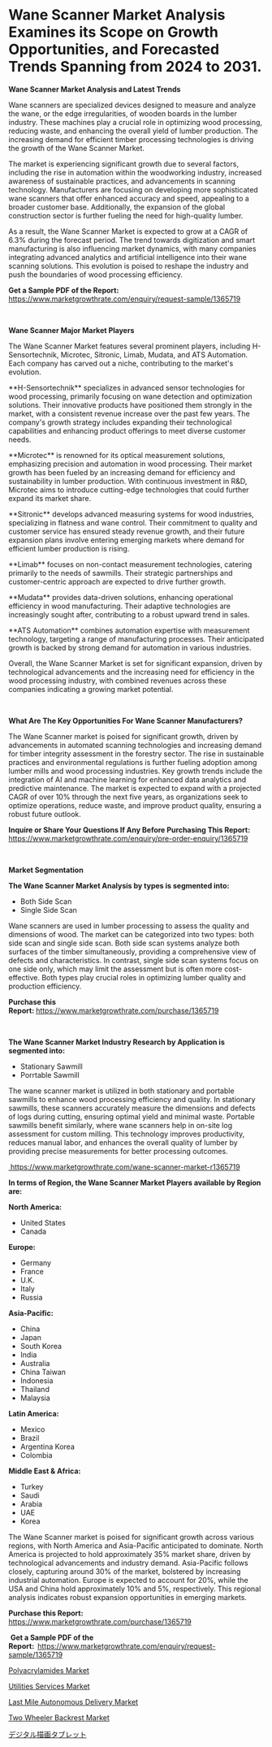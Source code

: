 <p><h1>Wane Scanner Market Analysis Examines its Scope on Growth Opportunities, and Forecasted Trends Spanning from 2024 to 2031.</h1></p><p><strong>Wane Scanner Market Analysis and Latest Trends</strong></p>
<p><p>Wane scanners are specialized devices designed to measure and analyze the wane, or the edge irregularities, of wooden boards in the lumber industry. These machines play a crucial role in optimizing wood processing, reducing waste, and enhancing the overall yield of lumber production. The increasing demand for efficient timber processing technologies is driving the growth of the Wane Scanner Market.</p><p>The market is experiencing significant growth due to several factors, including the rise in automation within the woodworking industry, increased awareness of sustainable practices, and advancements in scanning technology. Manufacturers are focusing on developing more sophisticated wane scanners that offer enhanced accuracy and speed, appealing to a broader customer base. Additionally, the expansion of the global construction sector is further fueling the need for high-quality lumber.</p><p>As a result, the Wane Scanner Market is expected to grow at a CAGR of 6.3% during the forecast period. The trend towards digitization and smart manufacturing is also influencing market dynamics, with many companies integrating advanced analytics and artificial intelligence into their wane scanning solutions. This evolution is poised to reshape the industry and push the boundaries of wood processing efficiency.</p></p>
<p><strong>Get a Sample PDF of the Report:&nbsp;</strong> <a href="https://www.marketgrowthrate.com/enquiry/request-sample/1365719">https://www.marketgrowthrate.com/enquiry/request-sample/1365719</a></p>
<p>&nbsp;</p>
<p><strong>Wane Scanner Major Market Players</strong></p>
<p><p>The Wane Scanner Market features several prominent players, including H-Sensortechnik, Microtec, Sitronic, Limab, Mudata, and ATS Automation. Each company has carved out a niche, contributing to the market's evolution.</p><p>**H-Sensortechnik** specializes in advanced sensor technologies for wood processing, primarily focusing on wane detection and optimization solutions. Their innovative products have positioned them strongly in the market, with a consistent revenue increase over the past few years. The company's growth strategy includes expanding their technological capabilities and enhancing product offerings to meet diverse customer needs.</p><p>**Microtec** is renowned for its optical measurement solutions, emphasizing precision and automation in wood processing. Their market growth has been fueled by an increasing demand for efficiency and sustainability in lumber production. With continuous investment in R&D, Microtec aims to introduce cutting-edge technologies that could further expand its market share.</p><p>**Sitronic** develops advanced measuring systems for wood industries, specializing in flatness and wane control. Their commitment to quality and customer service has ensured steady revenue growth, and their future expansion plans involve entering emerging markets where demand for efficient lumber production is rising.</p><p>**Limab** focuses on non-contact measurement technologies, catering primarily to the needs of sawmills. Their strategic partnerships and customer-centric approach are expected to drive further growth. </p><p>**Mudata** provides data-driven solutions, enhancing operational efficiency in wood manufacturing. Their adaptive technologies are increasingly sought after, contributing to a robust upward trend in sales.</p><p>**ATS Automation** combines automation expertise with measurement technology, targeting a range of manufacturing processes. Their anticipated growth is backed by strong demand for automation in various industries.</p><p>Overall, the Wane Scanner Market is set for significant expansion, driven by technological advancements and the increasing need for efficiency in the wood processing industry, with combined revenues across these companies indicating a growing market potential.</p></p>
<p>&nbsp;</p>
<p><strong>What Are The Key Opportunities For Wane Scanner Manufacturers?</strong></p>
<p><p>The Wane Scanner market is poised for significant growth, driven by advancements in automated scanning technologies and increasing demand for timber integrity assessment in the forestry sector. The rise in sustainable practices and environmental regulations is further fueling adoption among lumber mills and wood processing industries. Key growth trends include the integration of AI and machine learning for enhanced data analytics and predictive maintenance. The market is expected to expand with a projected CAGR of over 10% through the next five years, as organizations seek to optimize operations, reduce waste, and improve product quality, ensuring a robust future outlook.</p></p>
<p><strong>Inquire or Share Your Questions If Any Before Purchasing This Report:</strong> <a href="https://www.marketgrowthrate.com/enquiry/pre-order-enquiry/1365719">https://www.marketgrowthrate.com/enquiry/pre-order-enquiry/1365719</a></p>
<p>&nbsp;</p>
<p><strong>Market Segmentation</strong></p>
<p><strong>The Wane Scanner Market Analysis by types is segmented into:</strong></p>
<p><ul><li>Both Side Scan</li><li>Single Side Scan</li></ul></p>
<p><p>Wane scanners are used in lumber processing to assess the quality and dimensions of wood. The market can be categorized into two types: both side scan and single side scan. Both side scan systems analyze both surfaces of the timber simultaneously, providing a comprehensive view of defects and characteristics. In contrast, single side scan systems focus on one side only, which may limit the assessment but is often more cost-effective. Both types play crucial roles in optimizing lumber quality and production efficiency.</p></p>
<p><strong>Purchase this Report:&nbsp;</strong><a href="https://www.marketgrowthrate.com/purchase/1365719">https://www.marketgrowthrate.com/purchase/1365719</a></p>
<p>&nbsp;</p>
<p><strong>The Wane Scanner Market Industry Research by Application is segmented into:</strong></p>
<p><ul><li>Stationary Sawmill</li><li>Porrtable Sawmill</li></ul></p>
<p><p>The wane scanner market is utilized in both stationary and portable sawmills to enhance wood processing efficiency and quality. In stationary sawmills, these scanners accurately measure the dimensions and defects of logs during cutting, ensuring optimal yield and minimal waste. Portable sawmills benefit similarly, where wane scanners help in on-site log assessment for custom milling. This technology improves productivity, reduces manual labor, and enhances the overall quality of lumber by providing precise measurements for better processing outcomes.</p></p>
<p><a href="https://www.marketgrowthrate.com/wane-scanner-market-r1365719">&nbsp;https://www.marketgrowthrate.com/wane-scanner-market-r1365719</a></p>
<p><strong>In terms of Region, the Wane Scanner Market Players available by Region are:</strong></p>
<p>
    <p> <strong> North America: </strong>
        <ul>
            <li>United States</li>
            <li>Canada</li>
        </ul>
        </p> 
    <p> <strong> Europe: </strong>
        <ul>
            <li>Germany</li>
            <li>France</li>
            <li>U.K.</li>
            <li>Italy</li>
            <li>Russia</li>
        </ul>
        </p> 
    <p> <strong> Asia-Pacific: </strong>
        <ul>
            <li>China</li>
            <li>Japan</li>
            <li>South Korea</li>
            <li>India</li>
            <li>Australia</li>
            <li>China Taiwan</li>
            <li>Indonesia</li>
            <li>Thailand</li>
            <li>Malaysia</li>
        </ul>
        </p> 
    <p> <strong> Latin America: </strong>
        <ul>
            <li>Mexico</li>
            <li>Brazil</li>
            <li>Argentina Korea</li>
            <li>Colombia</li>
        </ul>
        </p> 
    <p> <strong> Middle East & Africa: </strong>
        <ul>
            <li>Turkey</li>
            <li>Saudi</li>
            <li>Arabia</li>
            <li>UAE</li>
            <li>Korea</li>
        </ul>
    </p>
    </p>
<p><p>The Wane Scanner market is poised for significant growth across various regions, with North America and Asia-Pacific anticipated to dominate. North America is projected to hold approximately 35% market share, driven by technological advancements and industry demand. Asia-Pacific follows closely, capturing around 30% of the market, bolstered by increasing industrial automation. Europe is expected to account for 20%, while the USA and China hold approximately 10% and 5%, respectively. This regional analysis indicates robust expansion opportunities in emerging markets.</p></p>
<p><strong>Purchase this Report: </strong><a href="https://www.marketgrowthrate.com/purchase/1365719">https://www.marketgrowthrate.com/purchase/1365719</a></p>
<p>&nbsp;<strong>Get a Sample PDF of the Report:&nbsp;&nbsp;</strong><a href="https://www.marketgrowthrate.com/enquiry/request-sample/1365719">https://www.marketgrowthrate.com/enquiry/request-sample/1365719</a></p>
<p><strong></strong></p>
<p><p><a href="https://medium.com/@brainlyez1/what-are-the-growth-opportunities-and-challenges-in-the-polyacrylamides-market-24a704ee573d?postPublishedType=repub">Polyacrylamides Market</a></p><p><a href="https://www.linkedin.com/pulse/how-utilities-services-market-evolve-growth-analysis-year-zetsf">Utilities Services Market</a></p><p><a href="https://www.linkedin.com/pulse/last-mile-autonomous-delivery-market-size-share-analysis--u1rzf">Last Mile Autonomous Delivery Market</a></p><p><a href="https://github.com/YashRP12/Market-Research-Report-List-6/blob/main/two-wheeler-backrest-market.md">Two Wheeler Backrest Market</a></p><p><a href="https://medium.com/@aviscarter68/%E3%83%87%E3%82%B8%E3%82%BF%E3%83%AB%E3%83%89%E3%83%AD%E3%83%BC%E3%83%84%E3%83%BC%E3%83%AB%E5%B8%82%E5%A0%B4%E8%AA%BF%E6%9F%BB%E5%A0%B1%E5%91%8A%E6%9B%B8-2024%E5%B9%B4%E3%81%8B%E3%82%892031%E5%B9%B4%E3%81%BE%E3%81%A7%E3%81%AE14-7-%E3%81%AE%E5%AE%89%E5%AE%9A%E3%81%97%E3%81%9Fcagr%E3%82%92%E4%BC%B4%E3%81%86%E5%B8%82%E5%A0%B4%E4%BA%88%E6%B8%AC%E3%81%A8%E6%88%90%E9%95%B7%E8%A6%8B%E9%80%9A%E3%81%97-2e359f53e2ac?postPublishedType=repub">デジタル描画タブレット</a></p></p>